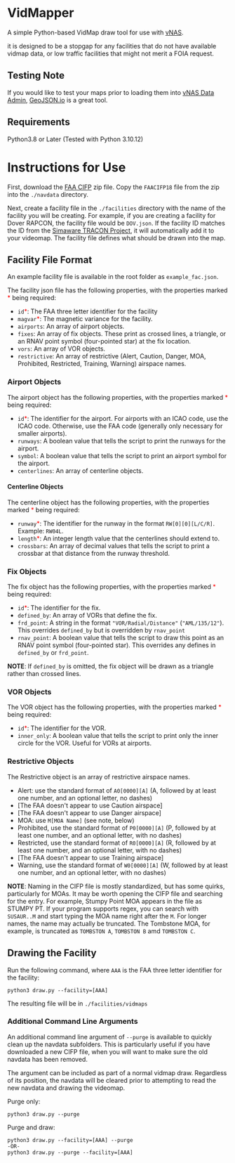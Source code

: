 # VidMapper

A simple Python-based VidMap draw tool for use with [vNAS](https://virtualnas.net).

it is designed to be a stopgap for any facilities that do not have available vidmap data, or low traffic facilities that might not merit a FOIA request.

## Testing Note

If you would like to test your maps prior to loading them into [vNAS Data Admin](https://data-admin.virtualnas.net/login), [GeoJSON.io](https://geojson.io) is a great tool.

## Requirements

Python3.8 or Later (Tested with Python 3.10.12)

# Instructions for Use

First, download the [FAA CIFP](https://www.faa.gov/air_traffic/flight_info/aeronav/digital_products/cifp/download/) zip file. Copy the `FAACIFP18` file from the zip into the `./navdata` directory.

Next, create a facility file in the `./facilities` directory with the name of the facility you will be creating. For example, if you are creating a facility for Dover RAPCON, the facility file would be `DOV.json`. If the facility ID matches the ID from the [Simaware TRACON Project](https://github.com/vatsimnetwork/simaware-tracon-project/tree/main/Boundaries), it will automatically add it to your videomap. The facility file defines what should be drawn into the map.

## Facility File Format

An example facility file is available in the root folder as `example_fac.json`.

The facility json file has the following properties, with the properties marked <span style="color:#FF0000">\*</span> being required:

- `id`<span style="color:#FF0000">\*</span>: The FAA three letter identifier for the facility
- `magvar`<span style="color:#FF0000">\*</span>: The magnetic variance for the facility.
- `airports`: An array of airport objects.
- `fixes`: An array of fix objects. These print as crossed lines, a triangle, or an RNAV point symbol (four-pointed star) at the fix location.
- `vors`: An array of VOR objects.
- `restrictive`: An array of restrictive (Alert, Caution, Danger, MOA, Prohibited, Restricted, Training, Warning) airspace names.

### Airport Objects

The airport object has the following properties, with the properties marked <span style="color:#FF0000">\*</span> being required:

- `id`<span style="color:#FF0000">\*</span>: The identifier for the airport. For airports with an ICAO code, use the ICAO code. Otherwise, use the FAA code (generally only necessary for smaller airports).
- `runways`: A boolean value that tells the script to print the runways for the airport.
- `symbol`: A boolean value that tells the script to print an airport symbol for the airport.
- `centerlines`: An array of centerline objects.

#### Centerline Objects

The centerline object has the following properties, with the properties marked <span style="color:#FF0000">\*</span> being required:

- `runway`<span style="color:#FF0000">\*</span>: The identifier for the runway in the format `RW[0][0][L/C/R]`. Example: `RW04L`.
- `length`<span style="color:#FF0000">\*</span>: An integer length value that the centerlines should extend to.
- `crossbars`: An array of decimal values that tells the script to print a crossbar at that distance from the runway threshold.

### Fix Objects

The fix object has the following properties, with the properties marked <span style="color:#FF0000">\*</span> being required:

- `id`<span style="color:#FF0000">\*</span>: The identifier for the fix.
- `defined_by`: An array of VORs that define the fix.
- `frd_point`: A string in the format `"VOR/Radial/Distance"` (`"AML/135/12"`). This overrides `defined_by` but is overridden by `rnav_point`
- `rnav_point`: A boolean value that tells the script to draw this point as an RNAV point symbol (four-pointed star). This overrides any defines in `defined_by` or `frd_point`.

**NOTE**: If `defined_by` is omitted, the fix object will be drawn as a triangle rather than crossed lines.

### VOR Objects

The VOR object has the following properties, with the properties marked <span style="color:#FF0000">\*</span> being required:

- `id`<span style="color:#FF0000">\*</span>: The identifier for the VOR.
- `inner_only`: A boolean value that tells the script to print only the inner circle for the VOR. Useful for VORs at airports.

### Restrictive Objects

The Restrictive object is an array of restrictive airspace names.

- Alert: use the standard format of `A0[0000][A]` (A, followed by at least one number, and an optional letter, no dashes)
- [The FAA doesn't appear to use Caution airspace]
- [The FAA doesn't appear to use Danger airspace]
- MOA: use `M[MOA Name]` (see note, below)
- Prohibited, use the standard format of `P0[0000][A]` (P, followed by at least one number, and an optional letter, with no dashes)
- Restricted, use the standard format of `R0[0000][A]` (R, followed by at least one number, and an optional letter, with no dashes)
- [The FAA doesn't appear to use Training airspace]
- Warning, use the standard format of `W0[0000][A]` (W, followed by at least one number, and an optional letter, with no dashes)

**NOTE**: Naming in the CIFP file is mostly standardized, but has some quirks, particularly for MOAs. It may be worth opening the CIFP file and searching for the entry. For example, Stumpy Point MOA appears in the file as STUMPY PT. If your program supports regex, you can search with `SUSAUR..M` and start typing the MOA name right after the `M`. For longer names, the name may actually be truncated. The Tombstone MOA, for example, is truncated as `TOMBSTON A`, `TOMBSTON B` amd `TOMBSTON C`.

## Drawing the Facility

Run the following command, where `AAA` is the FAA three letter identifier for the facility:

```
python3 draw.py --facility=[AAA]
```

The resulting file will be in `./facilities/vidmaps`

### Additional Command Line Arguments

An additional command line argument of `--purge` is available to quickly clean up the navdata subfolders. This is particularly useful if you have downloaded a new CIFP file, when you will want to make sure the old navdata has been removed.

The argument can be included as part of a normal vidmap draw. Regardless of its position, the navdata will be cleared prior to attempting to read the new navdata and drawing the videomap.

Purge only:

```
python3 draw.py --purge
```

Purge and draw:

```
python3 draw.py --facility=[AAA] --purge
-OR-
python3 draw.py --purge --facility=[AAA]
```
